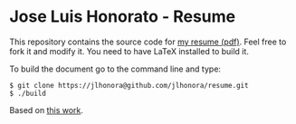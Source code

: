 Jose Luis Honorato - Resume
===========================
This repository contains the source code for [my resume (pdf)](https://github.com/jlhonora/resume/src/resume.pdf). Feel free to fork it and modify it. You need to have LaTeX installed to build it.

To build the document go to the command line and type:

```
$ git clone https://jlhonora@github.com/jlhonora/resume.git
$ ./build
```

Based on [this work](http://github.com/mdwrigh2/resume).

